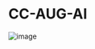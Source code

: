 # CC-AUG-AI

![image](https://user-images.githubusercontent.com/58986029/187407603-8cef1fb9-eaeb-4b7e-9ad1-da0e20e42862.png)
